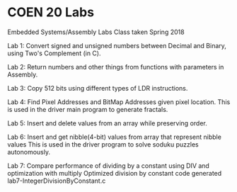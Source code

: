 # COEN 20 Labs

Embedded Systems/Assembly Labs
Class taken Spring 2018

Lab 1: Convert signed and unsigned numbers between Decimal and Binary, using Two's Complement (in C).

Lab 2: Return numbers and other things from functions with parameters in Assembly.

Lab 3: Copy 512 bits using different types of LDR instructions.

Lab 4: Find Pixel Addresses and BitMap Addresses given pixel location.
      This is used in the driver main program to generate fractals.

Lab 5: Insert and delete values from an array while preserving order.

Lab 6: Insert and get nibble(4-bit) values from array that represent nibble values
       This is used in the driver program to solve soduku puzzles autonomously.

Lab 7: Compare performance of dividing by a constant using DIV and optimization with multiply
      Optimized division by constant code generated lab7-IntegerDivisionByConstant.c
